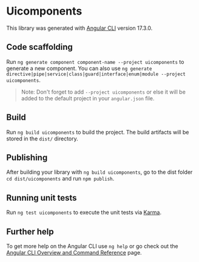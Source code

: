 # Uicomponents

This library was generated with [Angular CLI](https://github.com/angular/angular-cli) version 17.3.0.

## Code scaffolding

Run `ng generate component component-name --project uicomponents` to generate a new component. You can also use `ng generate directive|pipe|service|class|guard|interface|enum|module --project uicomponents`.
> Note: Don't forget to add `--project uicomponents` or else it will be added to the default project in your `angular.json` file. 

## Build

Run `ng build uicomponents` to build the project. The build artifacts will be stored in the `dist/` directory.

## Publishing

After building your library with `ng build uicomponents`, go to the dist folder `cd dist/uicomponents` and run `npm publish`.

## Running unit tests

Run `ng test uicomponents` to execute the unit tests via [Karma](https://karma-runner.github.io).

## Further help

To get more help on the Angular CLI use `ng help` or go check out the [Angular CLI Overview and Command Reference](https://angular.io/cli) page.
